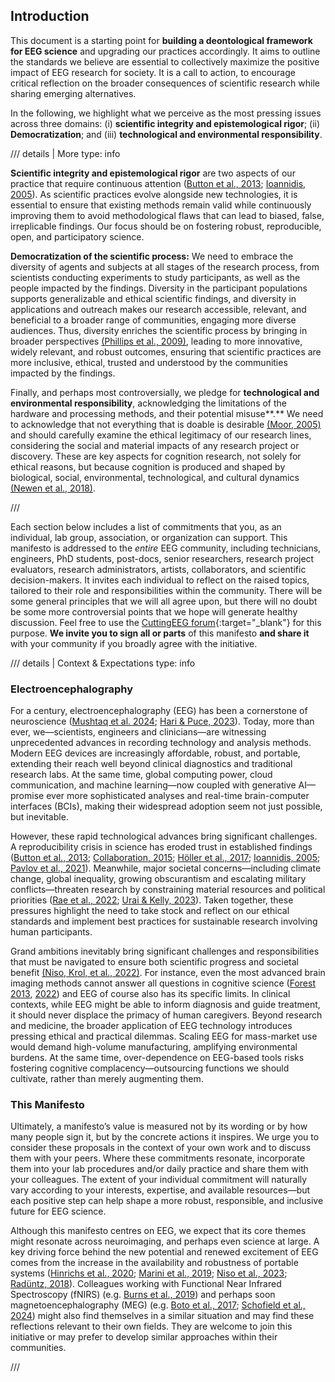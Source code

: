 ## Introduction

This document is a starting point for **building a deontological framework for EEG science** and upgrading our practices accordingly. It aims to outline the standards we believe are essential to collectively maximize the positive impact of EEG research for society. It is a call to action, to encourage critical reflection on the broader consequences of scientific research while sharing emerging alternatives.

In the following, we highlight what we perceive as the most pressing issues across three domains: (i) **scientific integrity and epistemological rigor**; (ii) **Democratization**; and (iii) **technological and environmental responsibility**.

/// details | More
    type: info

**Scientific integrity and epistemological rigor** are two aspects of our practice that require continuous attention ([Button et al., 2013](references.md#Button2013); [Ioannidis, 2005](references.md#Ioannidis2005)). As scientific practices evolve alongside new technologies, it is essential to ensure that existing methods remain valid while continuously improving them to avoid methodological flaws that can lead to biased, false, irreplicable findings. Our focus should be on fostering robust, reproducible, open, and participatory science. 

**Democratization of the scientific process:** We need to embrace the diversity of agents and subjects at all stages of the research process, from scientists conducting experiments to study participants, as well as the people impacted by the findings. Diversity in the participant populations supports generalizable and ethical scientific findings, and diversity in applications and outreach makes our research accessible, relevant, and beneficial to a broader range of communities, engaging more diverse audiences. Thus, diversity enriches the scientific process by bringing in broader perspectives [(Phillips et al., 2009)](references.md#Phillips2009), leading to more innovative, widely relevant, and robust outcomes, ensuring that scientific practices are more inclusive, ethical, trusted and understood by the communities impacted by the findings. 

Finally, and perhaps most controversially, we pledge for **technological and environmental responsibility**, acknowledging the limitations of the hardware and processing methods, and their potential misuse**.** We need to acknowledge that not everything that is doable is desirable [(Moor, 2005)](references.md#Moor2005) and should carefully examine the ethical legitimacy of our research lines, considering the social and material impacts of any research project or discovery. These are key aspects for cognition research, not solely for ethical reasons, but because cognition is produced and shaped by biological, social, environmental, technological, and cultural dynamics [(Newen et al., 2018)](references.md#Newen2018).

///

Each section below includes a list of commitments that you, as an individual, lab group, association, or organization can support. This manifesto is addressed to the *entire* EEG community, including technicians, engineers, PhD students, post-docs, senior researchers, research project evaluators, research administrators, artists, collaborators, and scientific decision-makers. It invites each individual to reflect on the raised topics, tailored to their role and responsibilities within the community. There will be some general principles that we will all agree upon, but there will no doubt be some more controversial points that we hope will generate healthy discussion. Feel free to use the [CuttingEEG forum](https://forum.cuttingeeg.org/invites/TFWQZX1pBa){:target="_blank"} for this purpose. **We invite you to sign all or parts** of this manifesto **and share it** with your community if you broadly agree with the initiative.


/// details | Context & Expectations
    type: info

### Electroencephalography

For a century, electroencephalography (EEG) has been a cornerstone of neuroscience ([Mushtaq et al. 2024](references.md#Mushtaq2024);  [Hari & Puce, 2023](references.md#Hari2023)). Today, more than ever, we—scientists, engineers and clinicians—are witnessing unprecedented advances in recording technology and analysis methods. Modern EEG devices are increasingly affordable, robust, and portable, extending their reach well beyond clinical diagnostics and traditional research labs. At the same time, global computing power, cloud communication, and machine learning—now coupled with generative AI—promise ever more sophisticated analyses and real-time brain-computer interfaces (BCIs), making their widespread adoption seem not just possible, but inevitable.

However, these rapid technological advances bring significant challenges. A reproducibility crisis in science has eroded trust in established findings ([Button et al., 2013](references.md#Button2013); [Collaboration, 2015](references.md#OSC2015); [Höller et al., 2017](references.md#Holler2017); [Ioannidis, 2005](references.md#Ioannidis2005); [Pavlov et al., 2021](references.md#Pavlov2021)). Meanwhile, major societal concerns—including climate change, global inequality, growing obscurantism and escalating military conflicts—threaten research by constraining material resources and political priorities ([Rae et al., 2022](references.md#Rae2022); [Urai & Kelly, 2023](references.md#Urai2023)). Taken together, these pressures highlight the need to take stock and reflect on our ethical standards and implement best practices for sustainable research involving human participants.

Grand ambitions inevitably bring significant challenges and responsibilities that must be navigated to ensure both scientific progress and societal benefit [(Niso, Krol, et al., 2022)](references.md#Niso2022b). For instance, even the most advanced brain imaging methods cannot answer all questions in cognitive science ([Forest 2013](references.md#Forest2013), [2022](references.md#Forest2022)) and EEG of course also has its specific limits. In clinical contexts, while EEG might be able to inform diagnosis and guide treatment, it should never displace the primacy of human caregivers. Beyond research and medicine, the broader application of EEG technology introduces pressing ethical and practical dilemmas. Scaling EEG for mass-market use would demand high-volume manufacturing, amplifying environmental burdens. At the same time, over-dependence on EEG-based tools risks fostering cognitive complacency—outsourcing functions we should cultivate, rather than merely augmenting them.

### This Manifesto

Ultimately, a manifesto’s value is measured not by its wording or by how many people sign it, but by the concrete actions it inspires. We urge you to consider these proposals in the context of your own work and to discuss them with your peers. Where these commitments resonate, incorporate them into your lab procedures and/or daily practice and share them with your colleagues. The extent of your individual commitment will naturally vary according to your interests, expertise, and available resources—but each positive step can help shape a more robust, responsible, and inclusive future for EEG science.

Although this manifesto centres on EEG, we expect that its core themes might resonate across neuroimaging, and perhaps even science at large. A key driving force behind the new potential and renewed excitement of EEG comes from the increase in the availability and robustness of portable systems ([Hinrichs et al., 2020](references.md#Hinrichs2020); [Marini et al., 2019](references.md#Marini2019); [Niso et al., 2023](references.md#Niso2023); [Radüntz, 2018](references.md#Raduntz2018)). Colleagues working with Functional Near Infrared Spectroscopy (fNIRS) (e.g. [Burns et al., 2019](references.md#Burns2019)) and perhaps soon magnetoencephalography (MEG) (e.g. [Boto et al., 2017](references.md#Boto2017); [Schofield et al., 2024](references.md#Schofield2024)) might also find themselves in a similar situation and may find these reflections relevant to their own fields. They are welcome to join this initiative or may prefer to develop similar approaches within their communities. 

///
